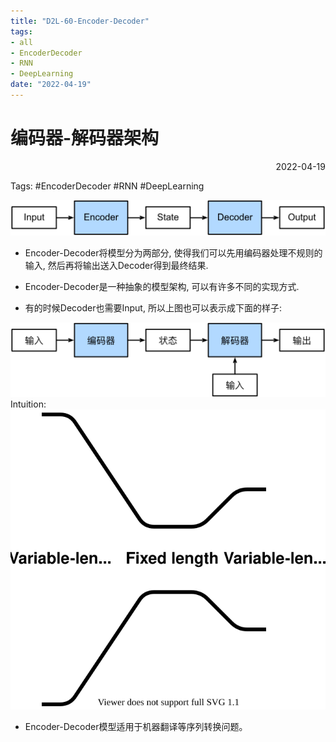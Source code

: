 ```yaml
---
title: "D2L-60-Encoder-Decoder"
tags:
- all
- EncoderDecoder
- RNN
- DeepLearning
date: "2022-04-19"
---
```

# 编码器-解码器架构

<div align="right"> 2022-04-19</div>

Tags: #EncoderDecoder #RNN #DeepLearning 

![](notes/2022/2022.4/assets/encoder-decoder.svg)

- Encoder-Decoder将模型分为两部分, 使得我们可以先用编码器处理不规则的输入, 然后再将输出送入Decoder得到最终结果.
- Encoder-Decoder是一种抽象的模型架构, 可以有许多不同的实现方式.

- 有的时候Decoder也需要Input, 所以上图也可以表示成下面的样子:

![](notes/2022/2022.4/assets/encoder-decoder-cn.svg)
Intuition:
![](notes/2022/2022.4/assets/Encode-decoder-Intuition.svg)

- Encoder-Decoder模型适用于机器翻译等序列转换问题。


